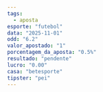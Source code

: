 ```yaml
---
tags:
  - aposta
esporte: "futebol"
data: "2025-11-01"
odd: "6.2"
valor_apostado: "1"
porcentagem_da_aposta: "0.5%"
resultado: "pendente"
lucro: "0.00"
casa: "betesporte"
tipster: "pei"
---
```

